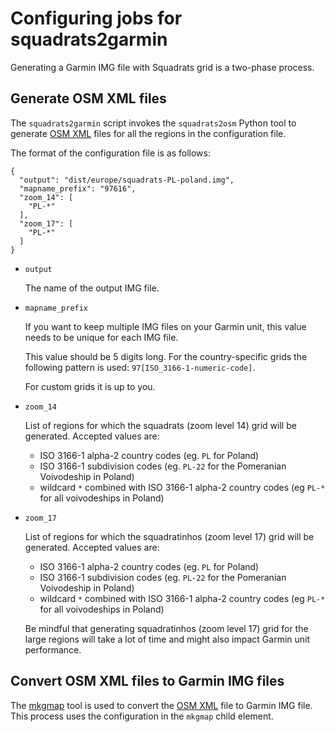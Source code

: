 # Configuring jobs for squadrats2garmin

Generating a Garmin IMG file with Squadrats grid is a two-phase process.

## Generate OSM XML files
The `squadrats2garmin` script invokes the `squadrats2osm` Python tool to generate [OSM XML](https://wiki.openstreetmap.org/wiki/OSM_XML) files for all the regions in the configuration file.

The format of the configuration file is as follows:

```
{
  "output": "dist/europe/squadrats-PL-poland.img",
  "mapname_prefix": "97616",
  "zoom_14": [
    "PL-*"
  ],
  "zoom_17": [
    "PL-*"
  ]
}
```

* `output`

    The name of the output IMG file.

* `mapname_prefix`

    If you want to keep multiple IMG files on your Garmin unit, this value needs to be unique for each IMG file.

    This value should be 5 digits long. For the country-specific grids the following pattern is used: `97[ISO_3166-1-numeric-code]`.

    For custom grids it is up to you.

* `zoom_14`

    List of regions for which the squadrats (zoom level 14) grid will be generated. Accepted values are:

    * ISO 3166-1 alpha-2 country codes (eg. `PL` for Poland)
    * ISO 3166-1 subdivision codes (eg. `PL-22` for the Pomeranian Voivodeship in Poland)
    * wildcard `*` combined with ISO 3166-1 alpha-2 country codes (eg `PL-*` for all voivodeships in Poland)

* `zoom_17`

    List of regions for which the squadratinhos (zoom level 17) grid will be generated. Accepted values are:

    * ISO 3166-1 alpha-2 country codes (eg. `PL` for Poland)
    * ISO 3166-1 subdivision codes (eg. `PL-22` for the Pomeranian Voivodeship in Poland)
    * wildcard `*` combined with ISO 3166-1 alpha-2 country codes (eg `PL-*` for all voivodeships in Poland)

    Be mindful that generating squadratinhos (zoom level 17) grid for the large regions will take a lot of time and might also impact Garmin unit performance.

## Convert OSM XML files to Garmin IMG files
The [mkgmap](https://www.mkgmap.org.uk/) tool is used to convert the [OSM XML](https://wiki.openstreetmap.org/wiki/OSM_XML) file to Garmin IMG file. This process uses the configuration in the `mkgmap` child element.